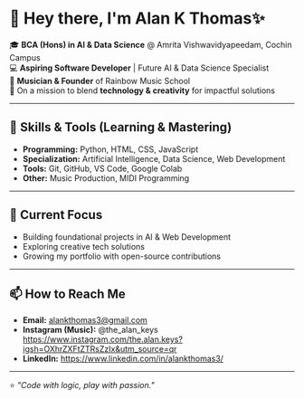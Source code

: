 # 👋 Hey there, I'm Alan K Thomas✨

🎓 **BCA (Hons) in AI & Data Science** @ Amrita Vishwavidyapeedam, Cochin Campus  
💻 **Aspiring Software Developer** | Future AI & Data Science Specialist  
🎹 **Musician & Founder** of Rainbow Music School  
🚀 On a mission to blend **technology & creativity** for impactful solutions  

---

## 🔧 Skills & Tools (Learning & Mastering)
- **Programming:** Python, HTML, CSS, JavaScript  
- **Specialization:** Artificial Intelligence, Data Science, Web Development  
- **Tools:** Git, GitHub, VS Code, Google Colab  
- **Other:** Music Production, MIDI Programming  

---

## 📌 Current Focus
- Building foundational projects in AI & Web Development  
- Exploring creative tech solutions  
- Growing my portfolio with open-source contributions  

---

## 📫 How to Reach Me
- **Email:** alankthomas3@gmail.com  
- **Instagram (Music):** @the_alan_keys https://www.instagram.com/the.alan.keys?igsh=OXhrZXFtZTRsZzIx&utm_source=qr  
- **LinkedIn:** https://www.linkedin.com/in/alankthomas3/  

---

⭐ _"Code with logic, play with passion."_  


